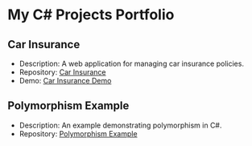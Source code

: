 # My C# Projects Portfolio

## Car Insurance
- Description: A web application for managing car insurance policies.
- Repository: [Car Insurance](link-to-car-insurance-repo)
- Demo: [Car Insurance Demo](link-to-car-insurance-demo)

## Polymorphism Example
- Description: An example demonstrating polymorphism in C#.
- Repository: [Polymorphism Example](link-to-polymorphism-repo)
